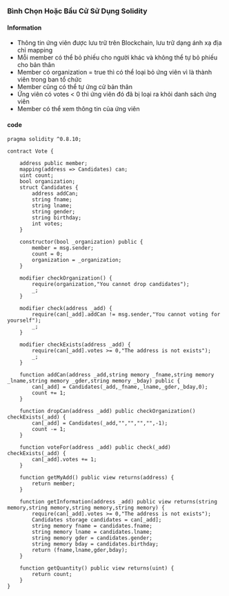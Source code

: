 ### Bình Chọn Hoặc Bầu Cử Sử Dụng Solidity



#### Information
- Thông tin ứng viên được lưu trữ trên Blockchain, lưu trữ dạng ánh xạ địa chỉ mapping
- Mỗi member có thể bỏ phiếu cho người khác và không thể tự bỏ phiếu cho bản thân
- Member có organization = true thì có thể loại bỏ ứng viên vì là thành viên trong ban tổ chức
- Member cũng có thể tự ứng cử bản thân
- Ứng viên có votes < 0 thì ứng viên đó đã bị loại ra khỏi danh sách ứng viên
- Member có thể xem thông tin của ứng viên 

#### code
```
pragma solidity ^0.8.10;

contract Vote {    

    address public member;
    mapping(address => Candidates) can;
    uint count;
    bool organization;
    struct Candidates {
        address addCan;
        string fname;
        string lname;
        string gender;
        string birthday;
        int votes;
    } 
    
    constructor(bool _organization) public {
        member = msg.sender;
        count = 0;
        organization = _organization;
    }

    modifier checkOrganization() {
        require(organization,"You cannot drop candidates");
        _;
    }

    modifier check(address _add) {
        require(can[_add].addCan != msg.sender,"You cannot voting for yourself");
        _;
    }

    modifier checkExists(address _add) {
        require(can[_add].votes >= 0,"The address is not exists");
        _;
    }

    function addCan(address _add,string memory _fname,string memory _lname,string memory _gder,string memory _bday) public {
        can[_add] = Candidates(_add,_fname,_lname,_gder,_bday,0);
        count += 1;
    }

    function dropCan(address _add) public checkOrganization() checkExists(_add) {
        can[_add] = Candidates(_add,"","","","",-1);
        count -= 1;
    }
    
    function voteFor(address _add) public check(_add) checkExists(_add) {
        can[_add].votes += 1;
    }

    function getMyAdd() public view returns(address) {
        return member;
    }

    function getInformation(address _add) public view returns(string memory,string memory,string memory,string memory) {
        require(can[_add].votes >= 0,"The address is not exists");
        Candidates storage candidates = can[_add];
        string memory fname = candidates.fname;
        string memory lname = candidates.lname;
        string memory gder = candidates.gender;
        string memory bday = candidates.birthday;
        return (fname,lname,gder,bday);
    }

    function getQuantity() public view returns(uint) {
        return count;
    }
}
```
